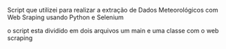 
Script que utilizei para realizar a extração de Dados Meteorológicos com Web Sraping usando Python e Selenium

o script esta dividido em dois arquivos um main e uma classe com o web scraping

